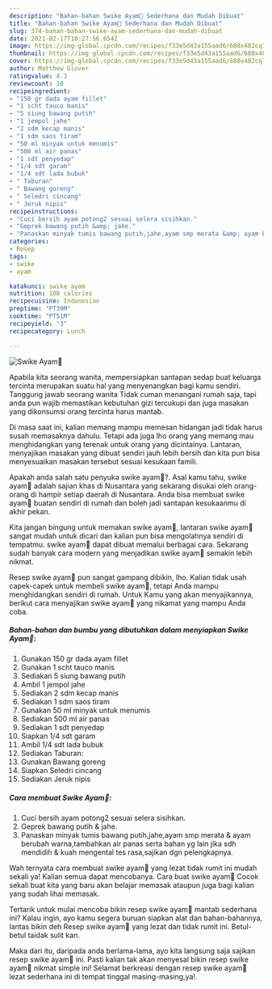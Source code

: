 ```yaml
---
description: "Bahan-bahan Swike Ayam🥘 Sederhana dan Mudah Dibuat"
title: "Bahan-bahan Swike Ayam🥘 Sederhana dan Mudah Dibuat"
slug: 374-bahan-bahan-swike-ayam-sederhana-dan-mudah-dibuat
date: 2021-02-17T10:27:56.654Z
image: https://img-global.cpcdn.com/recipes/f33e5d43a155aad6/680x482cq70/swike-ayam🥘-foto-resep-utama.jpg
thumbnail: https://img-global.cpcdn.com/recipes/f33e5d43a155aad6/680x482cq70/swike-ayam🥘-foto-resep-utama.jpg
cover: https://img-global.cpcdn.com/recipes/f33e5d43a155aad6/680x482cq70/swike-ayam🥘-foto-resep-utama.jpg
author: Matthew Glover
ratingvalue: 4.3
reviewcount: 10
recipeingredient:
- "150 gr dada ayam fillet"
- "1 scht tauco manis"
- "5 siung bawang putih"
- "1 jempol jahe"
- "2 sdm kecap manis"
- "1 sdm saos tiram"
- "50 ml minyak untuk menumis"
- "500 ml air panas"
- "1 sdt penyedap"
- "1/4 sdt garam"
- "1/4 sdt lada bubuk"
- " Taburan"
- " Bawang goreng"
- " Seledri cincang"
- " Jeruk nipis"
recipeinstructions:
- "Cuci bersih ayam potong2 sesuai selera sisihkan."
- "Geprek bawang putih &amp; jahe."
- "Panaskan minyak tumis bawang putih,jahe,ayam smp merata &amp; ayam berubah warna,tambahkan air panas serta bahan yg lain jika sdh mendidih &amp; kuah mengental tes rasa,sajikan dgn pelengkapnya."
categories:
- Resep
tags:
- swike
- ayam

katakunci: swike ayam 
nutrition: 108 calories
recipecuisine: Indonesian
preptime: "PT39M"
cooktime: "PT51M"
recipeyield: "3"
recipecategory: Lunch

---
```



![Swike Ayam🥘](https://img-global.cpcdn.com/recipes/f33e5d43a155aad6/680x482cq70/swike-ayam🥘-foto-resep-utama.jpg)

Apabila kita seorang wanita, mempersiapkan santapan sedap buat keluarga tercinta merupakan suatu hal yang menyenangkan bagi kamu sendiri. Tanggung jawab seorang  wanita Tidak cuman menangani rumah saja, tapi anda pun wajib memastikan kebutuhan gizi tercukupi dan juga masakan yang dikonsumsi orang tercinta harus mantab.

Di masa  saat ini, kalian memang mampu memesan hidangan jadi tidak harus susah memasaknya dahulu. Tetapi ada juga lho orang yang memang mau menghidangkan yang terenak untuk orang yang dicintainya. Lantaran, menyajikan masakan yang dibuat sendiri jauh lebih bersih dan kita pun bisa menyesuaikan masakan tersebut sesuai kesukaan famili. 



Apakah anda salah satu penyuka swike ayam🥘?. Asal kamu tahu, swike ayam🥘 adalah sajian khas di Nusantara yang sekarang disukai oleh orang-orang di hampir setiap daerah di Nusantara. Anda bisa membuat swike ayam🥘 buatan sendiri di rumah dan boleh jadi santapan kesukaanmu di akhir pekan.

Kita jangan bingung untuk memakan swike ayam🥘, lantaran swike ayam🥘 sangat mudah untuk dicari dan kalian pun bisa mengolahnya sendiri di tempatmu. swike ayam🥘 dapat dibuat memalui berbagai cara. Sekarang sudah banyak cara modern yang menjadikan swike ayam🥘 semakin lebih nikmat.

Resep swike ayam🥘 pun sangat gampang dibikin, lho. Kalian tidak usah capek-capek untuk membeli swike ayam🥘, tetapi Anda mampu menghidangkan sendiri di rumah. Untuk Kamu yang akan menyajikannya, berikut cara menyajikan swike ayam🥘 yang nikamat yang mampu Anda coba.

<!--inarticleads1-->

##### Bahan-bahan dan bumbu yang dibutuhkan dalam menyiapkan Swike Ayam🥘:

1. Gunakan 150 gr dada ayam fillet
1. Gunakan 1 scht tauco manis
1. Sediakan 5 siung bawang putih
1. Ambil 1 jempol jahe
1. Sediakan 2 sdm kecap manis
1. Sediakan 1 sdm saos tiram
1. Gunakan 50 ml minyak untuk menumis
1. Sediakan 500 ml air panas
1. Sediakan 1 sdt penyedap
1. Siapkan 1/4 sdt garam
1. Ambil 1/4 sdt lada bubuk
1. Sediakan  Taburan:
1. Gunakan  Bawang goreng
1. Siapkan  Seledri cincang
1. Sediakan  Jeruk nipis




<!--inarticleads2-->

##### Cara membuat Swike Ayam🥘:

1. Cuci bersih ayam potong2 sesuai selera sisihkan.
1. Geprek bawang putih &amp; jahe.
1. Panaskan minyak tumis bawang putih,jahe,ayam smp merata &amp; ayam berubah warna,tambahkan air panas serta bahan yg lain jika sdh mendidih &amp; kuah mengental tes rasa,sajikan dgn pelengkapnya.




Wah ternyata cara membuat swike ayam🥘 yang lezat tidak rumit ini mudah sekali ya! Kalian semua dapat mencobanya. Cara buat swike ayam🥘 Cocok sekali buat kita yang baru akan belajar memasak ataupun juga bagi kalian yang sudah lihai memasak.

Tertarik untuk mulai mencoba bikin resep swike ayam🥘 mantab sederhana ini? Kalau ingin, ayo kamu segera buruan siapkan alat dan bahan-bahannya, lantas bikin deh Resep swike ayam🥘 yang lezat dan tidak rumit ini. Betul-betul taidak sulit kan. 

Maka dari itu, daripada anda berlama-lama, ayo kita langsung saja sajikan resep swike ayam🥘 ini. Pasti kalian tak akan menyesal bikin resep swike ayam🥘 nikmat simple ini! Selamat berkreasi dengan resep swike ayam🥘 lezat sederhana ini di tempat tinggal masing-masing,ya!.

